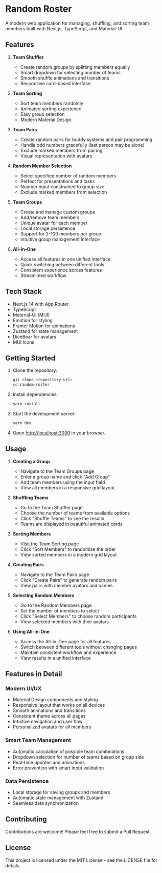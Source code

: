 # Random Roster

A modern web application for managing, shuffling, and sorting team members built with Next.js, TypeScript, and Material-UI.

## Features

1. **Team Shuffler**
   - Create random groups by splitting members equally
   - Smart dropdown for selecting number of teams
   - Smooth shuffle animations and transitions
   - Responsive card-based interface

2. **Team Sorting**
   - Sort team members randomly
   - Animated sorting experience
   - Easy group selection
   - Modern Material Design

3. **Team Pairs**
   - Create random pairs for buddy systems and pair programming
   - Handle odd numbers gracefully (last person may be alone)
   - Exclude marked members from pairing
   - Visual representation with avatars

4. **Random Member Selection**
   - Select specified number of random members
   - Perfect for presentations and tasks
   - Number input constrained to group size
   - Exclude marked members from selection

5. **Team Groups**
   - Create and manage custom groups
   - Add/remove team members
   - Unique avatar for each member
   - Local storage persistence
   - Support for 2-100 members per group
   - Intuitive group management interface

6. **All-in-One**
   - Access all features in one unified interface
   - Quick switching between different tools
   - Consistent experience across features
   - Streamlined workflow

## Tech Stack

- Next.js 14 with App Router
- TypeScript
- Material-UI (MUI)
- Emotion for styling
- Framer Motion for animations
- Zustand for state management
- DiceBear for avatars
- MUI Icons

## Getting Started

1. Clone the repository:
   ```bash
   git clone <repository-url>
   cd random-roster
   ```

2. Install dependencies:
   ```bash
   yarn install
   ```

3. Start the development server:
   ```bash
   yarn dev
   ```

4. Open [http://localhost:3000](http://localhost:3000) in your browser.

## Usage

1. **Creating a Group**
   - Navigate to the Team Groups page
   - Enter a group name and click "Add Group"
   - Add team members using the input field
   - View all members in a responsive grid layout

2. **Shuffling Teams**
   - Go to the Team Shuffler page
   - Choose the number of teams from available options
   - Click "Shuffle Teams" to see the results
   - Teams are displayed in beautiful animated cards

3. **Sorting Members**
   - Visit the Team Sorting page
   - Click "Sort Members" to randomize the order
   - View sorted members in a modern grid layout

4. **Creating Pairs**
   - Navigate to the Team Pairs page
   - Click "Create Pairs" to generate random pairs
   - View pairs with member avatars and names

5. **Selecting Random Members**
   - Go to the Random Members page
   - Set the number of members to select
   - Click "Select Members" to choose random participants
   - View selected members with their avatars

6. **Using All-in-One**
   - Access the All-in-One page for all features
   - Switch between different tools without changing pages
   - Maintain consistent workflow and experience
   - View results in a unified interface

## Features in Detail

### Modern UI/UX
- Material Design components and styling
- Responsive layout that works on all devices
- Smooth animations and transitions
- Consistent theme across all pages
- Intuitive navigation and user flow
- Personalized avatars for all members

### Smart Team Management
- Automatic calculation of possible team combinations
- Dropdown selection for number of teams based on group size
- Real-time updates and animations
- Error prevention with smart input validation

### Data Persistence
- Local storage for saving groups and members
- Automatic state management with Zustand
- Seamless data synchronization

## Contributing

Contributions are welcome! Please feel free to submit a Pull Request.

## License

This project is licensed under the MIT License - see the LICENSE file for details.
